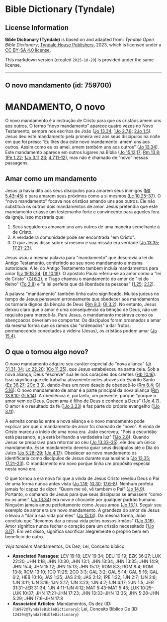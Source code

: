 # Bible Dictionary (Tyndale)

## License Information

**Bible Dictionary (Tyndale)** is based on and adapted from: _Tyndale Open Bible Dictionary_, [Tyndale House Publishers](https://tyndaleopenresources.com/), 2023, which is licensed under a [CC BY-SA 4.0 license](https://creativecommons.org/licenses/by-sa/4.0/legalcode.en).

This markdown version (created `2025-10-20`) is provided under the same license.



--------------------------------

## O novo mandamento (id: 759700)

MANDAMENTO, O novo
==================

O novo mandamento é a instrução de Cristo para que os cristãos amem uns aos outros. O termo “novo mandamento” aparece quatro vezes no Novo Testamento, sempre nos escritos de João ([Jo 13\.34](https://ref.ly/John13:34); [1Jo 2\.7,8](https://ref.ly/1John2:7); [2Jo 1\.5](https://ref.ly/2John1:5)). Jesus deu este mandamento pela primeira vez aos seus discípulos na noite em que foi preso: “Eu lhes dou este novo mandamento: amem uns aos outros. Assim como eu os amei, amem também uns aos outros” ([Jo 13\.34](https://ref.ly/John13:34)). Este mandamento aparece em outros lugares na Bíblia ([Jo 15\.12,17](https://ref.ly/John15:12); [Rm 13\.8](https://ref.ly/Rom13:8); [1Pe 1\.22](https://ref.ly/1Pet1:22); [1Jo 3\.11,23](https://ref.ly/1John3:11); [4\.7,11–12](https://ref.ly/1John4:7)), mas não é chamado de “novo” nessas passagens.

Amar como um mandamento
-----------------------

Jesus já havia dito aos seus discípulos para amarem seus inimigos ([Mt 5\.43–45](https://ref.ly/Matt5:43-Matt5:45)) e para amarem seus próximos como a si mesmos ([Lc 10\.25–37](https://ref.ly/Luke10:25-Luke10:37)). O “novo mandamento” focava nos cristãos amando uns aos outros. Ele não substituía os outros dois mandamentos de amor. Jesus pretendia que este mandamento criasse um testemunho forte e convincente para aqueles fora da igreja. Isso mostraria que:

1. Seus seguidores amavam uns aos outros de uma maneira semelhante à de Cristo.
2. A verdadeira comunidade pode ser encontrada "em Cristo".
3. O que Jesus disse sobre si mesmo e sua missão era verdade ([Jo 13\.35](https://ref.ly/John13:35); [17\.21–23](https://ref.ly/John17:21-John17:23)).

Jesus usou a mesma palavra para "mandamento" que descrevia a lei do Antigo Testamento, conferindo ao seu novo mandamento a mesma autoridade. A lei do Antigo Testamento também incluía mandamentos para amar ([Lv 19\.18,34](https://ref.ly/Lev19:18); [Dt 10\.19](https://ref.ly/Deut10:19)). O apóstolo Paulo referiu\-se ao amor como a "lei de Cristo" ([Gl 6\.2](https://ref.ly/Gal6:2)), e Tiago chamou o mandamento do amor de "lei do Reino" ([Tg 2\.8](https://ref.ly/Jas2:8)) e "a lei perfeita que dá liberdade às pessoas" ([1\.25](https://ref.ly/Jas1:25); [2\.12](https://ref.ly/Jas2:12)).

A palavra "mandamento" também tinha outro significado. Muitos judeus no tempo de Jesus pensavam erroneamente que obedecer aos mandamentos os tornaria dignos da bênção de Deus ([Rm 8\.3](https://ref.ly/Rom8:3); [Gl 3\.2](https://ref.ly/Gal3:2)). No entanto, Jesus deixou claro que o amor é uma consequência da bênção de Deus, não um requisito para merecê\-la. Para Jesus, o mandamento mostrava como os abençoados deveriam se comportar. Os discípulos foram ordenados a amar da mesma forma que os ramos são "ordenados" a dar frutos: permanecendo conectados à videira (Jesus), os cristãos podem amar ([Jo 15\.4](https://ref.ly/John15:4)).

O que o tornou algo novo?
-------------------------

O novo mandamento adquire seu caráter especial da “nova aliança” ([Jr 31\.31–34](https://ref.ly/Jer31:31-Jer31:34); [Lc 22\.20](https://ref.ly/Luke22:20); [1Co 11\.25](https://ref.ly/1Cor11:25)), que Jesus estabeleceu na santa ceia. Sob a nova aliança, Deus “escreve” sua lei nos corações dos crentes ([Hb 10\.16](https://ref.ly/Heb10:16)). Isso significa que ele trabalha ativamente neles através do Espírito Santo ([Ez 36\.27](https://ref.ly/Ezek36:27); [2Co 3\.3](https://ref.ly/2Cor3:3)), dando\-lhes um novo desejo de obedecê\-lo ([Rm 8\.4](https://ref.ly/Rom8:4); [Gl 5\.16](https://ref.ly/Gal5:16)). O novo mandamento de amar é a parte principal da nova aliança ([Rm 13\.8,10](https://ref.ly/Rom13:8); [Gl 5\.14](https://ref.ly/Gal5:14)). A obediência é, portanto, um presente, porque “porque o amor vem de Deus. Quem ama é filho de Deus e conhece a Deus” ([1Jo 4\.7](https://ref.ly/1John4:7)). O amor é o resultado da fé ([1Jo 3\.23](https://ref.ly/1John3:23)) e faz parte do próprio evangelho ([1Jo 3\.11](https://ref.ly/1John3:11)).

A estreita conexão entre a nova aliança e o novo mandamento pode explicar por que o mandamento de amar foi chamado de “novo”. A vinda de Cristo marcou o início de uma nova era. João escreveu, "Pois a escuridão está passando, e já está brilhando a verdadeira luz” ([1Jo 2\.8](https://ref.ly/1John2:8)). Quando Jesus se preparava para retornar ao céu ([Jo 13\.33–35](https://ref.ly/John13:33-John13:35)), ele deu um único mandamento. Esse mandamento deveria guiar seus discípulos até o Dia do Juízo ([Jo 5\.28–29](https://ref.ly/John5:28-John5:29); [1Jo 4\.17](https://ref.ly/1John4:17)). Obedecer ao novo mandamento os identificaria como discípulos de Jesus durante sua ausência ([Jo 13\.35](https://ref.ly/John13:35); [17\.21–23](https://ref.ly/John17:21-John17:23)). O mandamento era novo porque tinha um propósito especial nesta nova era.

O que tornou a era nova foi que a vinda de Jesus Cristo revelou Deus o Pai de uma forma nunca antes vista ([Jo 1\.18](https://ref.ly/John1:18); [10\.30](https://ref.ly/John10:30); [17\.6–8](https://ref.ly/John17:6-John17:8)). Nenhum profeta jamais foi capaz de dizer: “Quem me vê, vê também o Pai” ([Jo 14\.9](https://ref.ly/John14:9)). Portanto, o comando de Jesus para que seus discípulos se amassem “como eu os amei” ([Jo 13\.34](https://ref.ly/John13:34)) era novo e chocante por qualquer padrão humano. Ninguém jamais amou perfeitamente como Jesus amou ([Jo 13\.1](https://ref.ly/John13:1)). Seguir seu exemplo de amor era um novo mandamento. A grandeza do amor de Jesus o levou a “dar a sua vida por eles” ([Jo 15\.13](https://ref.ly/John15:13)). Da mesma forma, João concluiu que “devemos dar a nossa vida pelos nossos irmãos” ([1Jo 3\.16](https://ref.ly/1John3:16)). Amor significa nunca fechar o coração para um cristão necessitado ([1Jo 3\.17](https://ref.ly/1John3:17)). Em vez disso, significa sacrificar alegremente o próprio bem em benefício de outro.

*Veja também* Mandamentos, Os Dez; Lei, Conceito bíblico.

* **Associated Passages:** LEV 19:18; LEV 19:34; DEU 10:19; EZK 36:27; LUK 22:20; JHN 1:18; JHN 10:30; JHN 13:1; JHN 13:34; JHN 13:35; JHN 14:9; JHN 15:4; JHN 15:12; JHN 15:13; JHN 15:17; ROM 8:3; ROM 8:4; ROM 13:8; ROM 13:10; 1CO 11:25; 2CO 3:3; GAL 3:2; GAL 5:14; GAL 5:16; GAL 6:2; HEB 10:16; JAS 1:25; JAS 2:8; JAS 2:12; 1PE 1:22; 1JN 2:7; 1JN 2:8; 1JN 3:11; 1JN 3:16; 1JN 3:17; 1JN 3:23; 1JN 4:7; 1JN 4:17; 2JN 1:5; JER 31:31–JER 31:34; 1JN 4:11–1JN 4:12; MAT 5:43–MAT 5:45; LUK 10:25–LUK 10:37; JHN 17:21–JHN 17:23; JHN 13:33–JHN 13:35; JHN 5:28–JHN 5:29; JHN 17:6–JHN 17:8
* **Associated Articles:** Mandamentos, Os dez (ID: `716972@TyndaleBibleDictionary`); Lei, Conceito Bíblico De (ID: `124394@TyndaleBibleDictionary`)

